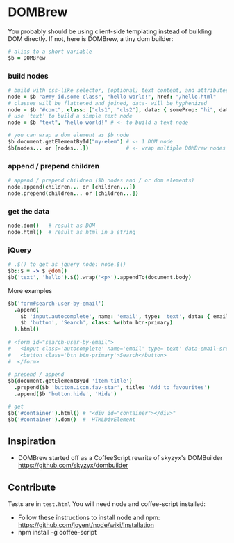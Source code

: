 # DOMBrew

You probably should be using client-side templating instead of building DOM directly. If not, here is DOMBrew, a tiny dom builder:

```coffeescript        
# alias to a short variable
$b = DOMBrew 
```    

### build nodes
    
```coffeescript
# build with css-like selector, (optional) text content, and attributes
node = $b "a#my-id.some-class", "hello world!", href: "/hello.html"
# classes will be flattened and joined, data- will be hyphenized 
node = $b "#cont", class: ["cls1", "cls2"], data: { someProp: "hi", dat2: "hello" }
# use 'text' to build a simple text node
node = $b "text", "hello world!" # <- to build a text node

# you can wrap a dom element as $b node
$b document.getElementById("my-elem") # <- 1 DOM node
$b(nodes... or [nodes...])            # <- wrap multiple DOMBrew nodes (uses awesome DocumentFragment internally)
```

### append / prepend children
    
```coffeescript
# append / prepend children ($b nodes and / or dom elements)    
node.append(children... or [children...])
node.prepend(children... or [children...])
```
### get the data
    
```coffeescript    
node.dom()   # result as DOM
node.html()  # result as html in a string
```

### jQuery

```coffeescript    
# .$() to get as jquery node: node.$()
$b::$ = -> $ @dom()
$b('text', 'hello').$().wrap('<p>').appendTo(document.body)
```

More examples

```coffeescript       
$b('form#search-user-by-email')
  .append(        
    $b 'input.autocomplete', name: 'email', type: 'text', data: { emailSrc: '/user-emails.json' }
    $b 'button', 'Search', class: %w(btn btn-primary)
  ).html()
    
# <form id="search-user-by-email">​
#   <input class='autocomplete' name='email' type='text' data-email-src='/user-emails.json'>
#   <button class='btn btn-primary'>Search</button>
#  </form>
    
# prepend / append
$b(document.getElementById 'item-title')
  .prepend($b 'button.icon.fav-star', title: 'Add to favourites')
  .append($b 'button.hide', 'Hide')

# get
$b('#container').html() # "<div id="container"></div>"        
$b('#container').dom()  #  HTMLDivElement
```        

## Inspiration

* DOMBrew started off as a CoffeeScript rewrite of skyzyx's DOMBuilder https://github.com/skyzyx/dombuilder

## Contribute

Tests are in `test.html`
You will need node and coffee-script installed:

* Follow these instructions to install node and npm: https://github.com/joyent/node/wiki/Installation
* npm install -g coffee-script

